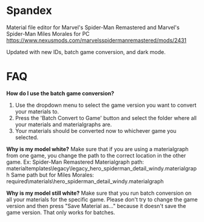 # Spandex

Material file editor for Marvel's Spider-Man Remastered and Marvel's Spider-Man Miles Morales for PC
https://www.nexusmods.com/marvelsspidermanremastered/mods/2431

Updated with new IDs, batch game conversion, and dark mode.

# FAQ

**How do I use the batch game conversion?**
1. Use the dropdown menu to select the game version you want to convert your materials to.
2. Press the 'Batch Convert to Game' button and select the folder where all your materials and materialgraphs are.
3. Your materials should be converted now to whichever game you selected.

**Why is my model white?**
Make sure that if you are using a materialgraph from one game, you change the path to the correct location in the other game.
Ex: Spider-Man Remastered Materialgraph path: materialtemplates\legacy\legacy_hero_spiderman_detail_windy.materialgraph
Same path but for Miles Morales: required\materials\hero_spiderman_detail_windy.materialgraph

**Why is my model still white?**
Make sure that you run batch conversion on all your materials for the specific game. Please don't try to change the game version and then press "Save Material as..." because it doesn't save the game version. That only works for batches.
